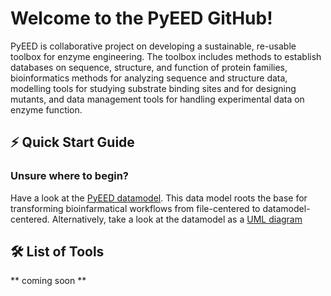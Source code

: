# Welcome to the PyEED GitHub!

PyEED is collaborative project on developing a sustainable, re-usable toolbox for enzyme engineering. The toolbox includes methods to establish databases on sequence, structure, and function of protein families, bioinformatics methods for analyzing sequence and structure data, modelling tools for studying substrate binding sites and for designing mutants, and data management tools for handling experimental data on enzyme function.

## ⚡️ Quick Start Guide

### Unsure where to begin?

Have a look at the [PyEED datamodel](https://github.com/PyEED/pyeed/blob/main/specifications/model.md). This data model roots the base for transforming bioinfarmatical workflows from file-centered to datamodel-centered.
Alternatively, take a look at the datamodel as a [UML diagram](https://github.com/PyEED/pyeed/blob/main/pyEED/schemes/pyeed_schema.md)


## 🛠️ List of Tools

** coming soon **


